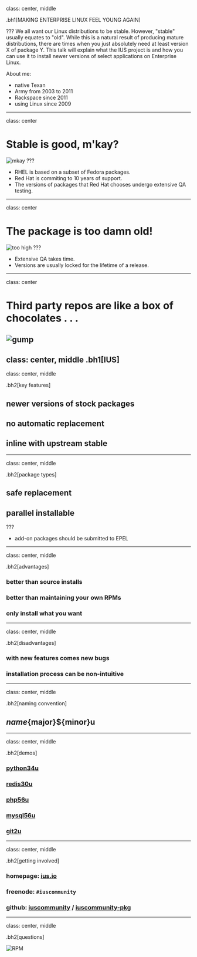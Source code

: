 class: center, middle

.bh1[MAKING ENTERPRISE LINUX FEEL YOUNG AGAIN]

???
We all want our Linux distributions to be stable.  However, "stable" usually equates to "old".  While this is a natural result of producing mature distributions, there are times when you just absolutely need at least version X of package Y.  This talk will explain what the IUS project is and how you can use it to install newer versions of select applications on Enterprise Linux.

About me:
- native Texan
- Army from 2003 to 2011
- Rackspace since 2011
- using Linux since 2009
---
class: center
# Stable is good, m'kay?
![mkay](images/mkay.png)
???
- RHEL is based on a subset of Fedora packages.
- Red Hat is commiting to 10 years of support.
- The versions of packages that Red Hat chooses undergo extensive QA testing.
---
class: center
# The package is too damn old!
![too high](images/too-high.jpg)
???
- Extensive QA takes time.
- Versions are usually locked for the lifetime of a release.
---
class: center
# Third party repos are like a box of chocolates . . .
![gump](images/gump.png)
---
class: center, middle
.bh1[IUS]
---
class: center, middle

.bh2[key features]

## newer versions of stock packages
## no automatic replacement
## inline with upstream stable
---
class: center, middle

.bh2[package types]

## safe replacement
## parallel installable
???
- add-on packages should be submitted to EPEL
---
class: center, middle

.bh2[advantages]

### better than source installs
### better than maintaining your own RPMs
### only install what you want
---
class: center, middle

.bh2[disadvantages]

### with new features comes new bugs
### installation process can be non-intuitive
---
class: center, middle

.bh2[naming convention]

## ${name}${major}${minor}u
---
class: center, middle

.bh2[demos]

### [python34u](https://asciinema.org/a/24505)
### [redis30u](https://asciinema.org/a/24585)
### [php56u](https://asciinema.org/a/24503)
### [mysql56u](https://asciinema.org/a/24507)
### [git2u](https://asciinema.org/a/24559)
---
class: center, middle

.bh2[getting involved]

### homepage: [ius.io](https://ius.io)
### freenode: `#iuscommunity`
### github: [iuscommunity](https://github.com/iuscommunity) / [iuscommunity-pkg](https://github.com/iuscommunity-pkg)
---
class: center, middle

.bh2[questions]

![RPM](images/rpm.png)
<!--
<img src='images/redhat.svg' alt='Red Hat' height='50'>
<img src='images/centos.svg' alt='CentOS' height='50'>
<img src='images/rpm.svg' alt='RPM' height='50'>
![Red Hat](images/redhat.svg)
![CentOS](images/centos.svg)
-->
